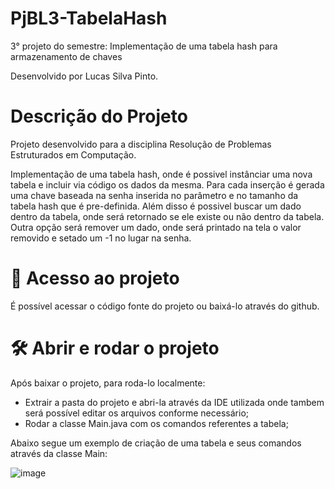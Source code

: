 # PjBL3-TabelaHash

3° projeto do semestre: Implementação de uma tabela hash para armazenamento de chaves

Desenvolvido por Lucas Silva Pinto.

# Descrição do Projeto
Projeto desenvolvido para a disciplina Resolução de Problemas Estruturados em Computação. 

Implementação de uma tabela hash, onde é possivel instânciar uma nova tabela e incluir via código os dados da mesma. 
Para cada inserção é gerada uma chave baseada na senha inserida no parâmetro e no tamanho da tabela hash que é pre-definida.
Além disso é possivel buscar um dado dentro da tabela, onde será retornado se ele existe ou não dentro da tabela.
Outra opção será remover um dado, onde será printado na tela o valor removido e setado um -1 no lugar na senha.

# 📁 Acesso ao projeto

É possível acessar o código fonte do projeto ou baixá-lo através do github.

# 🛠️ Abrir e rodar o projeto

Após baixar o projeto, para roda-lo localmente:

 * Extrair a pasta do projeto e abri-la através da IDE utilizada onde tambem será possível editar os arquivos conforme necessário;
 * Rodar a classe Main.java com os comandos referentes a tabela;

Abaixo segue um exemplo de criação de uma tabela e seus comandos através da classe Main:

![image](https://github.com/lucassilva11/PjBL3-TabelaHash/assets/69371948/371c1453-9a70-4518-b8b5-f1b3b97a6366)
